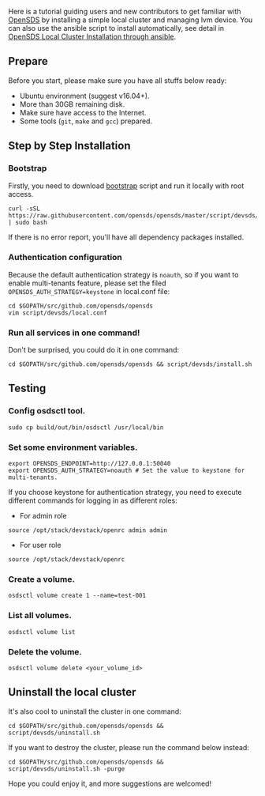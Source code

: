 Here is a tutorial guiding users and new contributors to get familiar with [OpenSDS](https://github.com/opensds/opensds) by installing a simple local cluster and managing lvm device. You can also use the ansible script to install automatically, see detail in [OpenSDS Local Cluster Installation through ansible](https://github.com/opensds/opensds/wiki/OpenSDS-Cluster-Installation-through-Ansible).

## Prepare
Before you start, please make sure you have all stuffs below ready:
- Ubuntu environment (suggest v16.04+).
- More than 30GB remaining disk.
- Make sure have access to the Internet.
- Some tools (`git`, `make` and `gcc`) prepared.

## Step by Step Installation
### Bootstrap
Firstly, you need to download [bootstrap](https://github.com/opensds/opensds/blob/master/script/devsds/bootstrap.sh) script and run it locally with root access.
```shell
curl -sSL https://raw.githubusercontent.com/opensds/opensds/master/script/devsds/bootstrap.sh | sudo bash
```
If there is no error report, you'll have all dependency packages installed.

### Authentication configuration
Because the default authentication strategy is `noauth`, so if you want to enable multi-tenants feature, please set the filed `OPENSDS_AUTH_STRATEGY=keystone` in local.conf file:
```shell
cd $GOPATH/src/github.com/opensds/opensds
vim script/devsds/local.conf
```

### Run all services in one command!
Don't be surprised, you could do it in one command:
```
cd $GOPATH/src/github.com/opensds/opensds && script/devsds/install.sh
```

## Testing
### Config osdsctl tool.
```shell
sudo cp build/out/bin/osdsctl /usr/local/bin
```

### Set some environment variables.
```shell
export OPENSDS_ENDPOINT=http://127.0.0.1:50040
export OPENSDS_AUTH_STRATEGY=noauth # Set the value to keystone for multi-tenants.
```

If you choose keystone for authentication strategy, you need to execute different commands for logging in as different roles:
* For admin role
```shell
source /opt/stack/devstack/openrc admin admin
```
* For user role
```shell
source /opt/stack/devstack/openrc
```

### Create a volume.
```
osdsctl volume create 1 --name=test-001
```

### List all volumes.
```
osdsctl volume list
```

### Delete the volume.
```
osdsctl volume delete <your_volume_id>
```

## Uninstall the local cluster
It's also cool to uninstall the cluster in one command:
```
cd $GOPATH/src/github.com/opensds/opensds && script/devsds/uninstall.sh
```

If you want to destroy the cluster, please run the command below instead:
```
cd $GOPATH/src/github.com/opensds/opensds && script/devsds/uninstall.sh -purge
```

Hope you could enjoy it, and more suggestions are welcomed!